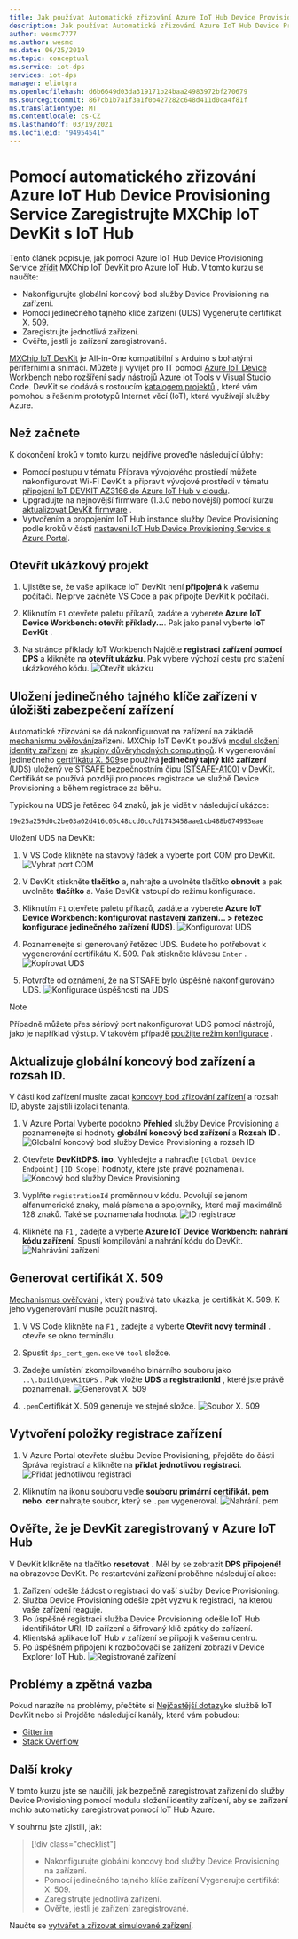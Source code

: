 ```yaml
---
title: Jak používat Automatické zřizování Azure IoT Hub Device Provisioning Service k registraci MXChip IoT DevKit s IoT Hub | Microsoft Docs
description: Jak používat Automatické zřizování Azure IoT Hub Device Provisioning Service (DPS) k registraci DevKit IoT pomocí IoT Hub.
author: wesmc7777
ms.author: wesmc
ms.date: 06/25/2019
ms.topic: conceptual
ms.service: iot-dps
services: iot-dps
manager: eliotgra
ms.openlocfilehash: d6b6649d03da319171b24baa24983972bf270679
ms.sourcegitcommit: 867cb1b7a1f3a1f0b427282c648d411d0ca4f81f
ms.translationtype: MT
ms.contentlocale: cs-CZ
ms.lasthandoff: 03/19/2021
ms.locfileid: "94954541"
---
```

# <a name="use-azure-iot-hub-device-provisioning-service-auto-provisioning-to-register-the-mxchip-iot-devkit-with-iot-hub"></a>Pomocí automatického zřizování Azure IoT Hub Device Provisioning Service Zaregistrujte MXChip IoT DevKit s IoT Hub

Tento článek popisuje, jak pomocí Azure IoT Hub Device Provisioning Service [zřídit](about-iot-dps.md#provisioning-process) MXChip IoT DevKit pro Azure IoT Hub. V tomto kurzu se naučíte:

* Nakonfigurujte globální koncový bod služby Device Provisioning na zařízení.
* Pomocí jedinečného tajného klíče zařízení (UDS) Vygenerujte certifikát X. 509.
* Zaregistrujte jednotlivá zařízení.
* Ověřte, jestli je zařízení zaregistrované.

[MXChip IoT DevKit](https://aka.ms/iot-devkit) je All-in-One kompatibilní s Arduino s bohatými periferními a snímači. Můžete ji vyvíjet pro IT pomocí [Azure IoT Device Workbench](https://aka.ms/iot-workbench) nebo rozšíření sady [nástrojů Azure iot Tools](https://aka.ms/azure-iot-tools) v Visual Studio Code. DevKit se dodává s rostoucím [katalogem projektů](https://microsoft.github.io/azure-iot-developer-kit/docs/projects/) , které vám pomohou s řešením prototypů Internet věcí (IoT), která využívají služby Azure.

## <a name="before-you-begin"></a>Než začnete

K dokončení kroků v tomto kurzu nejdříve proveďte následující úlohy:

* Pomocí postupu v tématu Příprava vývojového prostředí můžete nakonfigurovat Wi-Fi DevKit a připravit vývojové prostředí v tématu [připojení IoT DEVKIT AZ3166 do Azure IoT Hub v cloudu](../iot-hub/iot-hub-arduino-iot-devkit-az3166-get-started.md#prepare-the-development-environment).
* Upgradujte na nejnovější firmware (1.3.0 nebo novější) pomocí kurzu [aktualizovat DevKit firmware](https://microsoft.github.io/azure-iot-developer-kit/docs/firmware-upgrading/) .
* Vytvořením a propojením IoT Hub instance služby Device Provisioning podle kroků v části [nastavení IoT Hub Device Provisioning Service s Azure Portal](./quick-setup-auto-provision.md).

## <a name="open-sample-project"></a>Otevřít ukázkový projekt

1. Ujistěte se, že vaše aplikace IoT DevKit není **připojená** k vašemu počítači. Nejprve začněte VS Code a pak připojte DevKit k počítači.

1. Kliknutím `F1` otevřete paletu příkazů, zadáte a vyberete **Azure IoT Device Workbench: otevřít příklady...**. Pak jako panel vyberte **IoT DevKit** .

1. Na stránce příklady IoT Workbench Najděte **registraci zařízení pomocí DPS** a klikněte na **otevřít ukázku**. Pak vybere výchozí cestu pro stažení ukázkového kódu.
    ![Otevřít ukázku](media/how-to-connect-mxchip-iot-devkit/open-sample.png)

## <a name="save-a-unique-device-secret-on-device-security-storage"></a>Uložení jedinečného tajného klíče zařízení v úložišti zabezpečení zařízení

Automatické zřizování se dá nakonfigurovat na zařízení na základě [mechanismu ověřování](concepts-service.md#attestation-mechanism)zařízení. MXChip IoT DevKit používá [modul složení identity zařízení](https://trustedcomputinggroup.org/wp-content/uploads/Foundational-Trust-for-IOT-and-Resource-Constrained-Devices.pdf) ze [skupiny důvěryhodných computingů](https://trustedcomputinggroup.org). K vygenerování jedinečného [certifikátu X. 509](concepts-x509-attestation.md)se používá **jedinečný tajný klíč zařízení** (UDS) uložený ve STSAFE bezpečnostním čipu ([STSAFE-A100](https://microsoft.github.io/azure-iot-developer-kit/docs/understand-security-chip/)) v DevKit. Certifikát se používá později pro proces registrace ve službě Device Provisioning a během registrace za běhu.

Typickou na UDS je řetězec 64 znaků, jak je vidět v následující ukázce:

```
19e25a259d0c2be03a02d416c05c48ccd0cc7d1743458aae1cb488b074993eae
```

Uložení UDS na DevKit:

1. V VS Code klikněte na stavový řádek a vyberte port COM pro DevKit.
  ![Vybrat port COM](media/how-to-connect-mxchip-iot-devkit/select-com.png)

1. V DevKit stiskněte **tlačítko** a, nahrajte a uvolněte tlačítko **obnovit** a pak uvolněte **tlačítko** a. Vaše DevKit vstoupí do režimu konfigurace.

1. Kliknutím `F1` otevřete paletu příkazů, zadáte a vyberete **Azure IoT Device Workbench: konfigurovat nastavení zařízení... > řetězec konfigurace jedinečného zařízení (UDS)**.
  ![Konfigurovat UDS](media/how-to-connect-mxchip-iot-devkit/config-uds.png)

1. Poznamenejte si generovaný řetězec UDS. Budete ho potřebovat k vygenerování certifikátu X. 509. Pak stiskněte klávesu `Enter` .
  ![Kopírovat UDS](media/how-to-connect-mxchip-iot-devkit/copy-uds.png)

1. Potvrďte od oznámení, že na STSAFE bylo úspěšně nakonfigurováno UDS.
  ![Konfigurace úspěšnosti na UDS](media/how-to-connect-mxchip-iot-devkit/config-uds-success.png)

> [!NOTE]
> Případně můžete přes sériový port nakonfigurovat UDS pomocí nástrojů, jako je například výstup. V takovém případě [použijte režim konfigurace](https://microsoft.github.io/azure-iot-developer-kit/docs/use-configuration-mode/) .

## <a name="update-the-global-device-endpoint-and-id-scope"></a>Aktualizuje globální koncový bod zařízení a rozsah ID.

V části kód zařízení musíte zadat [koncový bod zřizování zařízení](./concepts-service.md#device-provisioning-endpoint) a rozsah ID, abyste zajistili izolaci tenanta.

1. V Azure Portal Vyberte podokno **Přehled** služby Device Provisioning a poznamenejte si hodnoty **globální koncový bod zařízení** a **Rozsah ID** .
  ![Globální koncový bod služby Device Provisioning a rozsah ID](media/how-to-connect-mxchip-iot-devkit/dps-global-endpoint.png)

1. Otevřete **DevKitDPS. ino**. Vyhledejte a nahraďte `[Global Device Endpoint]` `[ID Scope]` hodnoty, které jste právě poznamenali.
  ![Koncový bod služby Device Provisioning](media/how-to-connect-mxchip-iot-devkit/endpoint.png)

1. Vyplňte `registrationId` proměnnou v kódu. Povolují se jenom alfanumerické znaky, malá písmena a spojovníky, které mají maximálně 128 znaků. Také se poznamenala hodnota.
  ![ID registrace](media/how-to-connect-mxchip-iot-devkit/registration-id.png)

1. Klikněte na `F1` , zadejte a vyberte **Azure IoT Device Workbench: nahrání kódu zařízení**. Spustí kompilování a nahrání kódu do DevKit.
  ![Nahrávání zařízení](media/how-to-connect-mxchip-iot-devkit/device-upload.png)

## <a name="generate-x509-certificate"></a>Generovat certifikát X. 509

[Mechanismus ověřování](./concepts-service.md#attestation-mechanism) , který používá tato ukázka, je certifikát X. 509. K jeho vygenerování musíte použít nástroj.

1. V VS Code klikněte na `F1` , zadejte a vyberte **Otevřít nový terminál** . otevře se okno terminálu.

1. Spustit `dps_cert_gen.exe` ve `tool` složce.

1. Zadejte umístění zkompilovaného binárního souboru jako `..\.build\DevKitDPS` . Pak vložte **UDS** a **registrationId** , které jste právě poznamenali. 
  ![Generovat X. 509](media/how-to-connect-mxchip-iot-devkit/gen-x509.png)

1. `.pem`Certifikát X. 509 generuje ve stejné složce.
  ![Soubor X. 509](media/how-to-connect-mxchip-iot-devkit/pem-file.png)

## <a name="create-a-device-enrollment-entry"></a>Vytvoření položky registrace zařízení

1. V Azure Portal otevřete službu Device Provisioning, přejděte do části Správa registrací a klikněte na **přidat jednotlivou registraci**.
  ![Přidat jednotlivou registraci](media/how-to-connect-mxchip-iot-devkit/add-enrollment.png)

1. Kliknutím na ikonu souboru vedle **souboru primární certifikát. pem nebo. cer** nahrajte soubor, který se `.pem` vygeneroval.
  ![Nahrání. pem](media/how-to-connect-mxchip-iot-devkit/upload-pem.png)

## <a name="verify-the-devkit-is-registered-with-azure-iot-hub"></a>Ověřte, že je DevKit zaregistrovaný v Azure IoT Hub

V DevKit klikněte na tlačítko **resetovat** . Měl by se zobrazit **DPS připojené!** na obrazovce DevKit. Po restartování zařízení proběhne následující akce:

1. Zařízení odešle žádost o registraci do vaší služby Device Provisioning.
1. Služba Device Provisioning odešle zpět výzvu k registraci, na kterou vaše zařízení reaguje.
1. Po úspěšné registraci služba Device Provisioning odešle IoT Hub identifikátor URI, ID zařízení a šifrovaný klíč zpátky do zařízení.
1. Klientská aplikace IoT Hub v zařízení se připojí k vašemu centru.
1. Po úspěšném připojení k rozbočovači se zařízení zobrazí v Device Explorer IoT Hub.
  ![Registrované zařízení](./media/how-to-connect-mxchip-iot-devkit/device-registered.png)

## <a name="problems-and-feedback"></a>Problémy a zpětná vazba

Pokud narazíte na problémy, přečtěte si [Nejčastější dotazy](https://microsoft.github.io/azure-iot-developer-kit/docs/faq/)ke službě IoT DevKit nebo si Projděte následující kanály, které vám pobudou:

* [Gitter.im](https://gitter.im/Microsoft/azure-iot-developer-kit)
* [Stack Overflow](https://stackoverflow.com/questions/tagged/iot-devkit)

## <a name="next-steps"></a>Další kroky

V tomto kurzu jste se naučili, jak bezpečně zaregistrovat zařízení do služby Device Provisioning pomocí modulu složení identity zařízení, aby se zařízení mohlo automaticky zaregistrovat pomocí IoT Hub Azure. 

V souhrnu jste zjistili, jak:

> [!div class="checklist"]
> * Nakonfigurujte globální koncový bod služby Device Provisioning na zařízení.
> * Pomocí jedinečného tajného klíče zařízení Vygenerujte certifikát X. 509.
> * Zaregistrujte jednotlivá zařízení.
> * Ověřte, jestli je zařízení zaregistrované.

Naučte se [vytvářet a zřizovat simulované zařízení](./quick-create-simulated-device.md).